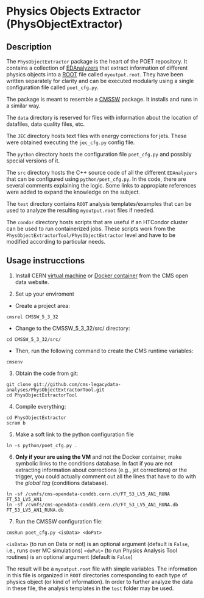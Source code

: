 # Physics Objects Extractor (PhysObjectExtractor)

## Description

The `PhysObjectExtractor` package is the heart of the POET repository.  It contains a collection of [EDAnalyzers](https://cms-opendata-guide.web.cern.ch/cmssw/cmsswanalyzers/) that extract information of different physics objects into a [ROOT](https://cms-opendata-guide.web.cern.ch/tools/root/) file called `myoutput.root`.  They have been written separately for clarity and can be executed modularly using a single configuration file called `poet_cfg.py`.

The package is meant to resemble a [CMSSW](https://cms-opendata-guide.web.cern.ch/cmssw/cmsswoverview/) package.  It installs and runs in a similar way.

The `data` directory is reserved for files with information about the location of datafiles, data quality files, etc.

The `JEC` directory hosts text files with energy corrections for jets. These were obtained executing the `jec_cfg.py` config file.

The `python` directory hosts the configuration file `poet_cfg.py` and possibly special versions of it.

The `src` directory hosts the C++ source code of all the different `EDAnalyzers` that can be configured using `python/poet_cfg.py`.  In the code, there are several comments explaining the logic.  Some links to appropiate references were added to expand the knowledge on the subject.

The `test` directory contains `ROOT` analysis templates/examples that can be used to analyze the resulting `myoutput.root` files if needed.

The `condor` directory hosts scripts that are useful if an HTCondor cluster can be used to run containerized jobs.  These scripts work from the `PhysObjectExtractorTool/PhysObjectExtractor` level and have to be modified according to particular needs.  




## Usage instrucctions

1. Install CERN [virtual machine](http://opendata.cern.ch/docs/cms-virtual-machine-2011) or [Docker container](https://opendata.cern.ch/docs/cms-guide-docker) from the CMS open data website.

2. Set up your enviroment

* Create a project area:
```
cmsrel CMSSW_5_3_32
```
* Change to the CMSSW_5_3_32/src/ directory:

```
cd CMSSW_5_3_32/src/
```
* Then, run the following command to create the CMS runtime variables:

```
cmsenv
```
3. Obtain the code from git:
```
git clone git://github.com/cms-legacydata-analyses/PhysObjectExtractorTool.git
cd PhysObjectExtractorTool
```
4. Compile everything:
```
cd PhysObjectExtractor
scram b
```
5. Make a soft link to the python configuration file
```
ln -s python/poet_cfg.py .
```
6. **Only if your are using the VM** and not the Docker container, make symbolic links to the conditions database.  In fact if you are not extracting information about corrections (e.g., jet corrections) or the trigger, you could actually comment out all the lines that have to do with the *global tag* (conditions database).
```
ln -sf /cvmfs/cms-opendata-conddb.cern.ch/FT_53_LV5_AN1_RUNA FT_53_LV5_AN1
ln -sf /cvmfs/cms-opendata-conddb.cern.ch/FT_53_LV5_AN1_RUNA.db FT_53_LV5_AN1_RUNA.db
```
7. Run the CMSSW configuration file:
```
cmsRun poet_cfg.py <isData> <doPat>
```

`<isData>` (to run on Data or not) is an optional argument (default is `False`, i.e., runs over MC simulations)
`<doPat>` (to run Physics Analysis Tool routines) is an optional argument (default is `False`)


The result will be a `myoutput.root` file with simple variables.  The information in this file is organized in `ROOT` directories corresponding to each type of physics object (or kind of information).  In order to further analyze the data in these file, the analysis templates in the `test` folder may be used.



